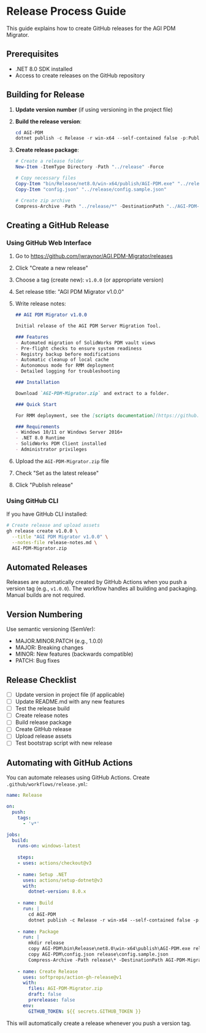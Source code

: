 # Release Process Guide

This guide explains how to create GitHub releases for the AGI PDM Migrator.

## Prerequisites

- .NET 8.0 SDK installed
- Access to create releases on the GitHub repository

## Building for Release

1. **Update version number** (if using versioning in the project file)

2. **Build the release version**:
   ```powershell
   cd AGI-PDM
   dotnet publish -c Release -r win-x64 --self-contained false -p:PublishSingleFile=true
   ```

3. **Create release package**:
   ```powershell
   # Create a release folder
   New-Item -ItemType Directory -Path "../release" -Force
   
   # Copy necessary files
   Copy-Item "bin/Release/net8.0/win-x64/publish/AGI-PDM.exe" "../release/"
   Copy-Item "config.json" "../release/config.sample.json"
   
   # Create zip archive
   Compress-Archive -Path "../release/*" -DestinationPath "../AGI-PDM-Migrator.zip" -Force
   ```

## Creating a GitHub Release

### Using GitHub Web Interface

1. Go to https://github.com/jwraynor/AGI.PDM-Migrator/releases
2. Click "Create a new release"
3. Choose a tag (create new): `v1.0.0` (or appropriate version)
4. Set release title: "AGI PDM Migrator v1.0.0"
5. Write release notes:
   ```markdown
   ## AGI PDM Migrator v1.0.0
   
   Initial release of the AGI PDM Server Migration Tool.
   
   ### Features
   - Automated migration of SolidWorks PDM vault views
   - Pre-flight checks to ensure system readiness
   - Registry backup before modifications
   - Automatic cleanup of local cache
   - Autonomous mode for RMM deployment
   - Detailed logging for troubleshooting
   
   ### Installation
   
   Download `AGI-PDM-Migrator.zip` and extract to a folder.
   
   ### Quick Start
   
   For RMM deployment, see the [scripts documentation](https://github.com/jwraynor/AGI.PDM-Migrator/blob/main/docs/scripts.md)
   
   ### Requirements
   - Windows 10/11 or Windows Server 2016+
   - .NET 8.0 Runtime
   - SolidWorks PDM Client installed
   - Administrator privileges
   ```

6. Upload the `AGI-PDM-Migrator.zip` file
7. Check "Set as the latest release"
8. Click "Publish release"

### Using GitHub CLI

If you have GitHub CLI installed:

```bash
# Create release and upload assets
gh release create v1.0.0 \
  --title "AGI PDM Migrator v1.0.0" \
  --notes-file release-notes.md \
  AGI-PDM-Migrator.zip
```

## Automated Releases

Releases are automatically created by GitHub Actions when you push a version tag (e.g., `v1.0.0`). The workflow handles all building and packaging. Manual builds are not required.

## Version Numbering

Use semantic versioning (SemVer):
- MAJOR.MINOR.PATCH (e.g., 1.0.0)
- MAJOR: Breaking changes
- MINOR: New features (backwards compatible)
- PATCH: Bug fixes

## Release Checklist

- [ ] Update version in project file (if applicable)
- [ ] Update README.md with any new features
- [ ] Test the release build
- [ ] Create release notes
- [ ] Build release package
- [ ] Create GitHub release
- [ ] Upload release assets
- [ ] Test bootstrap script with new release

## Automating with GitHub Actions

You can automate releases using GitHub Actions. Create `.github/workflows/release.yml`:

```yaml
name: Release

on:
  push:
    tags:
      - 'v*'

jobs:
  build:
    runs-on: windows-latest
    
    steps:
    - uses: actions/checkout@v3
    
    - name: Setup .NET
      uses: actions/setup-dotnet@v3
      with:
        dotnet-version: 8.0.x
    
    - name: Build
      run: |
        cd AGI-PDM
        dotnet publish -c Release -r win-x64 --self-contained false -p:PublishSingleFile=true
    
    - name: Package
      run: |
        mkdir release
        copy AGI-PDM\bin\Release\net8.0\win-x64\publish\AGI-PDM.exe release\
        copy AGI-PDM\config.json release\config.sample.json
        Compress-Archive -Path release\* -DestinationPath AGI-PDM-Migrator.zip
    
    - name: Create Release
      uses: softprops/action-gh-release@v1
      with:
        files: AGI-PDM-Migrator.zip
        draft: false
        prerelease: false
      env:
        GITHUB_TOKEN: ${{ secrets.GITHUB_TOKEN }}
```

This will automatically create a release whenever you push a version tag.